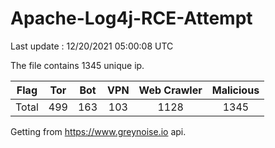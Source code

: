 
# Apache-Log4j-RCE-Attempt

Last update : 12/20/2021 05:00:08 UTC

The file contains 1345 unique ip.

| Flag | Tor | Bot | VPN | Web Crawler | Malicious |
| :-:  | :-: | :-: | :-: | :-:         | :-:       |
| Total| 499  | 163  | 103  | 1128          | 1345        |

Getting from https://www.greynoise.io api.